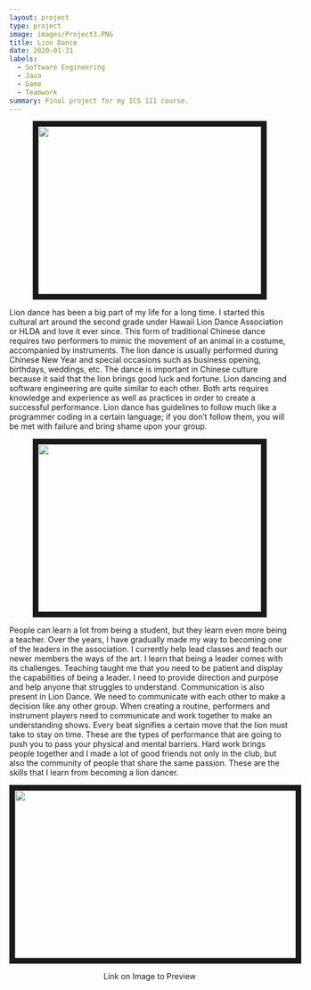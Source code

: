 ```yaml
---
layout: project
type: project
image: images/Project3.PNG
title: Lion Dance
date: 2020-01-31
labels:
  - Software Engineering
  - Java
  - Game
  - Teamwork
summary: Final project for my ICS 111 course.
---
```


<p align='center'>  
<img src="https://Nelson-Liang.github.io/images/Liondance.PNG" 
width="400" height="300" border="10" /></a>
</p>
Lion dance has been a big part of my life for a long time. I started this cultural art around the second grade under Hawaii Lion Dance Association or HLDA and love it ever since. This form of traditional Chinese dance requires two performers to mimic the movement of an animal in a costume, accompanied by instruments. The lion dance is usually performed during Chinese New Year and special occasions such as business opening, birthdays, weddings, etc. The dance is important in Chinese culture because it said that the lion brings good luck and fortune. Lion dancing and software engineering are quite similar to each other. Both arts requires knowledge and experience as well as practices in order to create a successful performance. Lion dance has guidelines to follow much like a programmer coding in a certain language; if you don’t follow them, you will be met with failure and bring shame upon your group.


<p align='center'>  
<img src="https://Nelson-Liang.github.io/images/LDgroup.PNG" 
width="400" height="300" border="10" /></a>
</p>

People can learn a lot from being a student, but they learn even more being a teacher. Over the years, I have gradually made my way to becoming one of the leaders in the association. I currently help lead classes and teach our newer members the ways of the art. I learn that being a leader comes with its challenges. Teaching taught me that you need to be patient and display the capabilities of being a leader. I need to provide direction and purpose and help anyone that struggles to understand. Communication is also present in Lion Dance. We need to communicate with each other to make a decision like any other group. When creating a routine, performers and instrument players need to communicate and work together to make an understanding shows. Every beat signifies a certain move that the lion must take to stay on time. These are the types of performance that are going to push you to pass your physical and mental barriers. Hard work brings people together and I made a lot of good friends not only in the club, but also the community of people that share the same passion. These are the skills that I learn from becoming a lion dancer.

<p align='center'>  
<a href="https://www.youtube.com/watch?v=9ctSs7sglX8
" target="https://www.youtube.com/watch?v=9ctSs7sglX8"><img src="https://Nelson-Liang.github.io/images/LDperform.PNG" 
width="700" height="300" border="10" /></a>
</p>
<p align='center'>  
Link on Image to Preview
</p>
